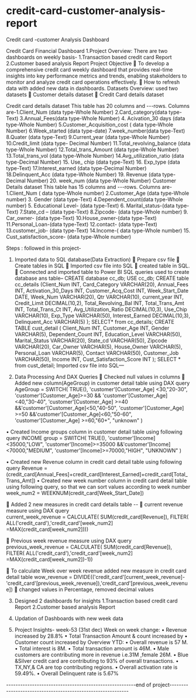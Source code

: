 # credit-card-customer-analysis-report
Credit card -customer Analysis Dashboard



Credit Card Financial Dashboard
1.Project Overview:
There are two dashboards on weekly basis-
1.Transaction based credit card Report
2.Customer based analysis Report
Project Objective
	To develop a comprehensive credit card weekly dashboard that provides real-time insights into key performance metrics and trends, enabling stakeholders to monitor and analyze credit card operations effectively.
	How to refresh data with added new data in dashboards.
Datasets Overview: used two datasets
	Customer details dataset
	Credit Card details dataset

Credit card details dataset 
This table has 20 columns and ---rows.
Columns are-1.Client_Num (data type-Whole Number)
                        2.Card_category(data type- Text)
                        3.Annual_Fees(data type-Whole Number)
                        4. Acivation_30 days (data type-Whole Number)
                        5.Customer_Acquisition_cost ( data type-Whole Number)
                        6.Week_started (data type-date)
                        7.week_number(data type-Text)
                        8.Quater (data type-Text)
                        9.Current_year (data type-Whole Number)
                       10.Credit_limit (data type- Decimal Number)
                       11.Total_revolving_balance (data type-Whole Number)
                       12.Total_trans_Amount (data type-Whole Number)
                   13.Total_trans_vol (data type-Whole Number)
                   14.Avg_utilization_ratio (data type-Decimal Number)
                   15. Use_ chip (data type-Text)
                   16. Exp_type (data type-Text)
                   17.Interest_earned (data type-Decimal Number)
                   18.Delinquent_Acc (data type-Whole Number)
                   19. Revenue (data type-Decimal Number)
                   20. week_num (data type-Whole Number)
Customer Details dataset
This table has 15 columns and ---rows.
Columns are-    1.Client_Num ( data type-Whole number)
                            2.Customer_Age (data type-Whole number)
                            3. Gender (data type-Text)
                            4.Dependent_count(data type-Whole number)
                            5. Educational Level- (data type-Text)
                            6. Marital_status-(data type-Text)
                            7.State_cd – (data type-Text) 
                            8.Zipcode- (data type-Whole number)
                            9. Car_owner- (data type-Text)
                           10.House_owner-(data type-Text)
                           11.Personal_Loan-(data type-Text) 
                           12.contact- (data type-Text)
                           13.customer_job- (data type-Text)
                           14.Income-( data type-Whole number) 
                           15. Cust_satisfaction_score- (data type-Whole number)

Steps : followed in this project-
1.	Imported data to SQL database(Data Extraction)
	Prepare csv file
	Create tables in SQL
	Imported csv file into SQL
	created table in SQL.
	Connected and imported table to Power BI 
SQL queries used to create database ans table–
CREATE database cc_db;
USE cc_db;
CREATE table cc_details (Client_Num INT,
    Card_Category VARCHAR(20),
    Annual_Fees INT,
    Activation_30_Days INT,
    Customer_Acq_Cost INT,
    Week_Start_Date DATE,
    Week_Num VARCHAR(20),
    Qtr VARCHAR(10),
    current_year INT,
    Credit_Limit DECIMAL(10,2),
    Total_Revolving_Bal INT,
    Total_Trans_Amt INT,
    Total_Trans_Ct INT,
    Avg_Utilization_Ratio DECIMAL(10,3),
    Use_Chip VARCHAR(10),
    Exp_Type VARCHAR(50),
    Interest_Earned DECIMAL(10,3),
    Delinquent_Acc VARCHAR(5)
);
SELECT* from cc_details;
CREATE TABLE cust_detail (
    Client_Num INT,
    Customer_Age INT,
    Gender VARCHAR(5),
    Dependent_Count INT,
    Education_Level VARCHAR(50),
    Marital_Status VARCHAR(20),
    State_cd VARCHAR(50),
    Zipcode VARCHAR(20),
    Car_Owner VARCHAR(5),
    House_Owner VARCHAR(5),
    Personal_Loan VARCHAR(5),
    Contact VARCHAR(50),
    Customer_Job VARCHAR(50),
    Income INT,
    Cust_Satisfaction_Score INT
);
SELECT * from cust_detail;
Imported csv file into SQL—



2.	Data Processing And DAX Queries
	Checked null values in columns
	Added new column(AgeGroup) in customer detail table using DAX query
AgeGroup = SWITCH(
TRUE(),
 'customer'[Customer_Age] <30,"20-30",
'customer'[Customer_Age]>=30 && 'customer'[Customer_Age] <40,"30-40",
'customer'[Customer_Age] >=40 &&'customer'[Customer_Age]<50,"40-50",
'customer'[Customer_Age] >=50 &&'customer'[Customer_Age]<60,"50-60",    
'customer'[Customer_Age] >=60,"60+",
 "unknown" )     

•	Created Income groups column in customer detail table using following query
        INCOME group = SWITCH( 
         TRUE(),
                 'customer'[Income]<35000,"LOW",
                 'customer'[Income]>=35000 &&'customer'[Income]<70000,"MEDIUM",
                 'customer'[Income]>=70000,"HIGH",
                  "UNKNOWN" )


•	Created new Revenue column in credit card detail table using following query
       Revenue =     (credit_card[Annual_Fees]+credit_card[Interest_Earned]+credit_card[Total_Trans_Amt])
•	Created new week number column in credit card detail table using following query, so that we can sort values according to week number
                            week_num2 = WEEKNUM(credit_card[Week_Start_Date])


	Added 2 new measures in credit card details table --
	current revenue measure using DAX query          
   current_week_revenue = CALCULATE(
    SUM(credit_card[Revenue]),
                    FILTER(
ALL('credit_card'),'credit_card'[week_num2] =MAX(credit_card[week_num2])))

	Previous week revenue measure using DAX query
previous_week_revenue = CALCULATE(
SUM(credit_card[Revenue]),
FILTER(
           ALL('credit_card'),'credit_card'[week_num2] =MAX(credit_card[week_num2])-1))


	To calculate Week over week revenue added new measure in credit card detail table
wow_revenue = DIVIDE(('credit_card'[current_week_revenue]-'credit_card'[previous_week_revenue]),'credit_card'[previous_week_revenue])
	changed values in Percentage, removed decimal values

3.	Designed 2 dashboards for insights
1.Transaction based credit card Report
      2.Customer based analysis Report
4. Updation of Dashboards with new week data

5.	Project Insights- week-53 (31st dec)
Week on week change:
•	Revenue increased by 28.8%
•	Total Transaction Amount & count increased by 
•	Customer count increased by
Overview YTD:
•	Overall revenue is 57 M.
•	Total interest is 8M.
•	Total transaction amount is 46M.
•	Male customers are contributing more in revenue i.e.31M ,female 26M.
•	Blue &Silver credit card  are contributing to 93% of overall transactions.
•	TX,NY,& CA are top contributing regions.
•	Overall activation rate is 59.49%.
•	Overall Delinquent rate is 5.67%

-------------------------------------------------------end of project------------------------------------------------------------
